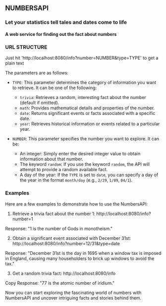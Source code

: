 ## NUMBERSAPI
### Let your statistics tell tales and dates come to life
#### A web service for finding out the fact about numbers
### URL STRUCTURE

Just hit 'http://localhost:8080/info?number=NUMBER&type=TYPE' to get a plain text 

The parameters are as follows:

- `TYPE`: This parameter determines the category of information you want to retrieve. It can be one of the following:
  - `trivia`: Retrieves a random, interesting fact about the number (default if omitted).
  - `math`: Provides mathematical details and properties of the number.
  - `date`: Returns significant events or facts associated with a specific date.
  - `year`: Retrieves historical information or events related to a particular year.

- `NUMBER`: This parameter specifies the number you want to explore. It can be:
  - An integer: Simply enter the desired integer value to obtain information about that number.
  - The keyword `random`: If you use the keyword `random`, the API will attempt to provide a random available fact.
  - A day of the year: If the `TYPE` is set to `date`, you can specify a day of the year in the format `month/day` (e.g., `2/29`, `1/09`, `04/1`).

### Examples

Here are a few examples to demonstrate how to use the NumbersAPI:

1. Retrieve a trivia fact about the number 1:
http://localhost:8080/info?number=1


Response: "1 is the number of Gods in monotheism."

2. Obtain a significant event associated with December 31st:
http://localhost:8080/info?number=12/31&type=date


Response: "December 31st is the day in 1695 when a window tax is imposed in England, causing many householders to brick up windows to avoid the tax."

3. Get a random trivia fact:
http://localhost:8080/info

Copy
Response: "77 is the atomic number of iridium."

Now you can start exploring the fascinating world of numbers with NumbersAPI and uncover intriguing facts and stories behind them.

